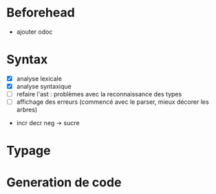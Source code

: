 # Beforehead

- ajouter odoc

# Syntax 

- [x] analyse lexicale
- [x] analyse syntaxique
- [ ] refaire l'ast : problèmes avec la reconnaissance des types
- [ ] affichage des erreurs (commencé avec le parser, mieux décorer les arbres)

- incr decr neg -> sucre

# Typage

# Generation de code
